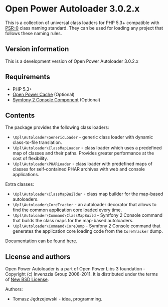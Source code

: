 Open Power Autoloader 3.0.2.x
=============================

This is a collection of universal class loaders for PHP 5.3+ compatible with
[PSR-0](http://groups.google.com/group/php-standards/web/psr-0-final-proposal) class
naming standard. They can be used for loading any project that follows these
naming rules.

Version information
-------------------

This is a development version of Open Power Autoloader 3.0.2.x

Requirements
------------

+ PHP 5.3+
+ [Open Power Cache](http://www.github.com/OPL/opl3-cache) (Optional)
+ [Symfony 2 Console Component](http://www.symfony-reloaded.org) (Optional)

Contents
--------

The package provides the following class loaders:

* `\Opl\Autoloader\GenericLoader` - generic class loader with dynamic class-to-file
  translation.
* `\Opl\Autoloader\ClassMapLoader` - class loader which uses a predefined map of
  classes and their paths. Provides greater performance at the cost of flexibility.
* `\Opl\Autoloader\PHARLoader` - class loader with predefined maps of classes for
  self-contained PHAR archives with web and console applications.

Extra classes:

* `\Opl\Autoloader\ClassMapBuilder` - class map builder for the map-based autoloaders.
* `\Opl\Autoloader\CoreTracker` - an autoloader decorator that allows to find the common application
  core loaded every time.
* `\Opl\Autoloader\Command\ClassMapBuild` - Symfony 2 Console command that builds
  the class maps for the map-based autoloaders.
* `\Opl\Autoloader\Command\CoreDump` - Symfony 2 Console command that generates the
  application core loading code from the `CoreTracker` dump.

Documentation can be found [here](http://static.invenzzia.org/docs/opl/3_0/book/en/autoloader.html).

License and authors
-------------------

Open Power Autoloader is a part of Open Power Libs 3 foundation - Copyright (c) Invenzzia
Group 2008-2011. It is distributed under the terms of [New BSD License](http://www.invenzzia.org/license/new-bsd).

Authors:

+ Tomasz Jędrzejewski - idea, programming.